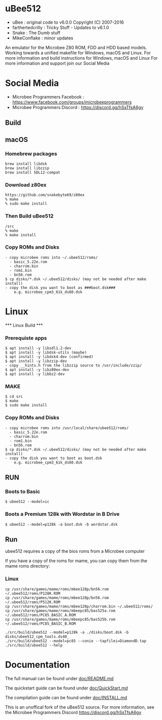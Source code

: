 # uBee512 #
- uBee : original code to v6.0.0 Copyright (C) 2007-2016
- farthertedcrilly : Tricky Stuff - Updates to v6.1.0
- Snake : The Dumb stuff
- MikeConflake : minor updates

An emulator for the Microbee Z80 ROM, FDD and HDD based models. 
Working towards a unified makefile for Windows, macOS and Linux. 
For more information and build instructions for Windows, macOS and Linux
For more information and support join our Social Media

# Social Media # 
- Microbee Programmers Facebook : https://www.facebook.com/groups/microbeeprogrammers
- Microbee Programmers Discord : https://discord.gg/hSsTfsA6gy

## Build

## macOS

### Homebrew packages ###
    brew install libdsk
    brew install libzzip
    brew install SDL12-compat

### Download z80ex ###
    https://github.com/snakebyte69/z80ex
    % make
    % sudo make install

### Then Build uBee512
    /src
    % make
    % make install

### Copy ROMs and Disks ###
    - copy microbee roms into ~/.ubee512/roms/
      - basic_5.22e.rom
      - charrom.bin
      - rom1.bin
      - bn56.rom
    $ cp disks/*.dsk ~/.ubee512/disks/ (may not be needed after make install)
    - copy the disk you want to boot as ###boot.dsk###
        e.g. microbee_cpm3_61k_ds80.dsk

# Linux

*** Linux Build ***
### Prerequiste apps ###
    $ apt install -y libsdl1.2-dev
    $ apt install -y libdsk-utils (maybe)
    $ apt install -y libdsk4-dev (confirmed)
    $ apt install -y libzzip-dev
    - copy __hints.h from the libzzip source to /usr/include/zzip/
    $ apt install -y libz80ex-dev
    $ apt install -y libbz2-dev

### MAKE ###
    $ cd src
    $ make
    $ sudo make install

### Copy ROMs and Disks ###
    - copy microbee roms into /usr/local/share/ubee512/roms/
      - basic_5.22e.rom
      - charrom.bin
      - rom1.bin
      - bn56.rom
    $ cp disks/*.dsk ~/.ubee512/disks/ (may not be needed after make install)
    - copy the disk you want to boot as boot.dsk
        e.g. microbee_cpm3_61k_ds80.dsk

## RUN ##
### Boots to Basic ###
    $ ubee512 --model=ic

### Boots a Premium 128k with Wordstar in B Drive ###
    $ ubee512 --model=p128k -a boot.dsk -b wordstar.dsk

## Run

ubee512 requires a copy of the bios roms from a Microbee computer

If you have a copy of the roms for mame, you can copy them from the mame roms directory:

### Linux

    cp /usr/share/games/mame/roms/mbee128p/bn56.rom  ~/.ubee512/roms/P128K.ROM
    cp /usr/share/games/mame/roms/mbee128p/bn56.rom  ~/.ubee512/roms/P512K.ROM
    cp /usr/share/games/mame/roms/mbee128p/charrom.bin ~/.ubee512/roms/
    cp /usr/share/games/mame/roms/mbeepc85/bas525a.rom ~/.ubee512/roms/PC85_BASIC_A.ROM
    cp /usr/share/games/mame/roms/mbeepc85/bas525b.rom ~/.ubee512/roms/PC85_BASIC_B.ROM

    ./src/build/ubee512 --model=p128k -a ./disks/boot.dsk -b disks/ubee512_cpm_tools.ds40_
    ./src/build/ubee512 --model=pc85 --conio --tapfilei=DiamondD.tap
    ./src/build/ubee512 --help

# Documentation

The full manual can be found under [doc/README.md](doc/README.md)

The quickstart guide can be found under [doc/QuickStart.md](doc/QuickStart.md)

The compilation guide can be found under [doc/INSTALL.md](doc/INSTALL.md)

This is an unoffical fork of the uBee512 source. For more information, see the Microbee Programmers Discord https://discord.gg/hSsTfsA6gy
